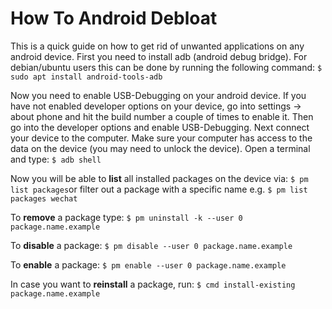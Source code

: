 # How To Android Debloat

This is a quick guide on how to get rid of unwanted applications on any android device. First you need to install adb (android debug bridge). For debian/ubuntu users this can be done by running the following command:
`$ sudo apt install android-tools-adb`

Now you need to enable USB-Debugging on your android device. If you have not enabled developer options on your device, go into settings -> about phone and hit the build number a couple of times to enable it. Then go into the developer options and enable USB-Debugging. Next connect your device to the computer. Make sure your computer has access to the data on the device (you may need to unlock the device). Open a terminal and type:
`$ adb shell`

Now you will be able to **list** all installed packages on the device via:
`$ pm list packages`or filter out a package with a specific name e.g. `$ pm list packages wechat`

To **remove** a package type:
`$ pm uninstall -k --user 0 package.name.example`

To **disable** a package:
`$ pm disable --user 0 package.name.example`

To **enable** a package:
`$ pm enable --user 0 package.name.example`

In case you want to **reinstall** a package, run:
`$ cmd install-existing package.name.example`